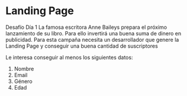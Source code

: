 # Landing Page
Desafío Día 1
La famosa escritora Anne Baileys prepara el próximo lanzamiento de su libro. Para ello invertirá una buena suma de dinero en publicidad. Para esta campaña necesita un desarrollador que genere la Landing Page y conseguir una buena cantidad de suscriptores

Le interesa conseguir al menos los siguientes datos:

1. Nombre
2. Email
3. Género
4. Edad